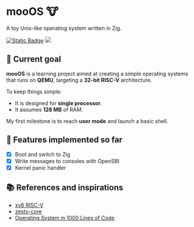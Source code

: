 # mooOS 🐮

A toy Unix-like operating system written in Zig.

[![Static Badge](https://img.shields.io/badge/nightly-orange?logo=Zig&logoColor=Orange&label=Zig&labelColor=Orange)](https://ziglang.org/download/)
[![](https://tokei.rs/b1/github/vinymeuh/mooOS)](https://github.com/vinymeuh/mooOS)

## 🎯 Current goal

**mooOS** is a learning project aimed at creating a simple operating systems that runs on **QEMU**, targeting a **32-bit RISC-V** architecture.

To keep things simple:

* It is designed for **single processor**. 
* It assumes **128 MB** of RAM.

My first milestone is to reach **user mode** and launch a basic shell.

## 💪 Features implemented so far

* [x] Boot and switch to Zig
* [x] Write messages to consoles with OpenSBI
* [x] Kernel panic handler

## 📚 References and inspirations

* [xv6 RISC-V](https://github.com/mit-pdos/xv6-riscv)
* [zesty-core](https://github.com/eastonman/zesty-core)
* [Operating System in 1000 Lines of Code](https://operating-system-in-1000-lines.vercel.app/en/)
